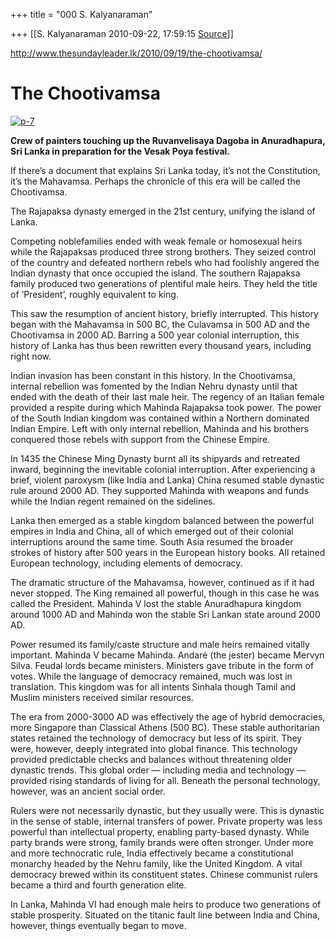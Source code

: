 +++
title = "000 S. Kalyanaraman"

+++
[[S. Kalyanaraman	2010-09-22, 17:59:15 [Source](https://groups.google.com/g/bvparishat/c/qPnMLbN4zmU)]]



<http://www.thesundayleader.lk/2010/09/19/the-chootivamsa/>  

  
  

# The Chootivamsa

[![](https://ci3.googleusercontent.com/proxy/MDZ9YPsv4YaCqXGjFOgjZUg39pqzbn6V5OHvzqhAnELhF4Yu1f6iIy5lr1W39o_qTHnLFoa7MoBjHhxNC6ov7l2C_tAExI8yFzx8L6ywXeoNC78_=s0-d-e1-ft#http://www.thesundayleader.lk/wp-content/uploads/2010/09/p-71.jpg "p-7")](http://www.thesundayleader.lk/2010/09/19/the-chootivamsa/p-7-11/)

**Crew of painters touching up the Ruvanvelisaya Dagoba in Anuradhapura, Sri Lanka in preparation for the Vesak Poya festival.**

  

If there’s a document that explains Sri Lanka today, it’s not the Constitution, it’s the Mahavamsa. Perhaps the chronicle of this era will be called the Chootivamsa.

The Rajapaksa dynasty emerged in the 21st century, unifying the island of Lanka.

Competing noblefamilies ended with weak female or homosexual heirs while the Rajapaksas produced three strong brothers. They seized control of the country and defeated northern rebels who had foolishly angered the Indian dynasty that once occupied the island. The southern Rajapaksa family produced two generations of plentiful male heirs. They held the title of ‘President’, roughly equivalent to king.

This saw the resumption of ancient history, briefly interrupted. This history began with the Mahavamsa in 500 BC, the Culavamsa in 500 AD and the Chootivamsa in 2000 AD. Barring a 500 year colonial interruption, this history of Lanka has thus been rewritten every thousand years, including right now.

Indian invasion has been constant in this history. In the Chootivamsa, internal rebellion was fomented by the Indian Nehru dynasty until that ended with the death of their last male heir. The regency of an Italian female provided a respite during which Mahinda Rajapaksa took power. The power of the South Indian kingdom was contained within a Northern dominated Indian Empire. Left with only internal rebellion, Mahinda and his brothers conquered those rebels with support from the Chinese Empire.

In 1435 the Chinese Ming Dynasty burnt all its shipyards and retreated inward, beginning the inevitable colonial interruption. After experiencing a brief, violent paroxysm (like India and Lanka) China resumed stable dynastic rule around 2000 AD. They supported Mahinda with weapons and funds while the Indian regent remained on the sidelines.

Lanka then emerged as a stable kingdom balanced between the powerful empires in India and China, all of which emerged out of their colonial interruptions around the same time. South Asia resumed the broader strokes of history after 500 years in the European history books. All retained European technology, including elements of democracy.

The dramatic structure of the Mahavamsa, however, continued as if it had never stopped. The King remained all powerful, though in this case he was called the President. Mahinda V lost the stable Anuradhapura kingdom around 1000 AD and Mahinda won the stable Sri Lankan state around 2000 AD.

Power resumed its family/caste structure and male heirs remained vitally important. Mahinda V became Mahinda. Andaré (the jester) became Mervyn Silva. Feudal lords became ministers. Ministers gave tribute in the form of votes. While the language of democracy remained, much was lost in translation. This kingdom was for all intents Sinhala though Tamil and Muslim ministers received similar resources.

The era from 2000-3000 AD was effectively the age of hybrid democracies, more Singapore than Classical Athens (500 BC). These stable authoritarian states retained the technology of democracy but less of its spirit. They were, however, deeply integrated into global finance. This technology provided predictable checks and balances without threatening older dynastic trends. This global order — including media and technology — provided rising standards of living for all. Beneath the personal technology, however, was an ancient social order.

Rulers were not necessarily dynastic, but they usually were. This is dynastic in the sense of stable, internal transfers of power. Private property was less powerful than intellectual property, enabling party-based dynasty. While party brands were strong, family brands were often stronger. Under more and more technocratic rule, India effectively became a constitutional monarchy headed by the Nehru family, like the United Kingdom. A vital democracy brewed within its constituent states. Chinese communist rulers became a third and fourth generation elite.

In Lanka, Mahinda VI had enough male heirs to produce two generations of stable prosperity. Situated on the titanic fault line between India and China, however, things eventually began to move.

